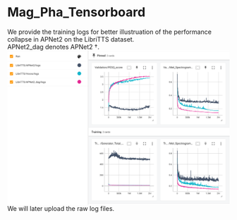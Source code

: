 # Mag_Pha_Tensorboard

We provide the training logs for better illustruation of the performance collapse in APNet2 on the LibriTTS dataset.  \
APNet2_dag denotes APNet2 $\dag$.
<img src="./figures/tensorboard.png" align="right">


We will later upload the raw log files. 

